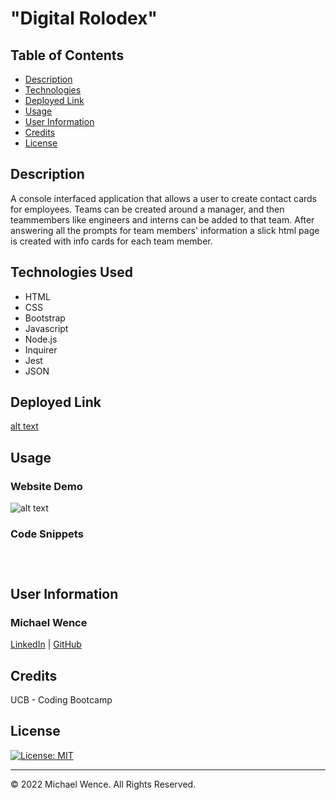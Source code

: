 # "Digital Rolodex"

## Table of Contents

- [Description](#description)
- [Technologies](#technologies-used)
- [Deployed Link](#link)
- [Usage](#usage)
- [User Information](#user-information)
- [Credits](#credits)
- [License](#license)

## Description

A console interfaced application that allows a user to create contact cards for employees. Teams can be created around a manager, and then teammembers like engineers and interns can be added to that team. After answering all the prompts for team members' information a slick html page is created with info cards for each team member.

## Technologies Used

- HTML
- CSS
- Bootstrap
- Javascript
- Node.js
- Inquirer
- Jest
- JSON

## Deployed Link

[alt text]()

## Usage

### Website Demo

![alt text]()

### Code Snippets

```ruby

```

```ruby

```

```ruby

```

## User Information

### **Michael Wence**

[LinkedIn](https://www.linkedin.com/in/michael-wence/) |
[GitHub](https://github.com/mtwence)

## Credits

UCB - Coding Bootcamp

## License

[![License: MIT](https://img.shields.io/badge/License-MIT-yellow.svg)](https://opensource.org/licenses/MIT)

---

© 2022 Michael Wence. All Rights Reserved.
